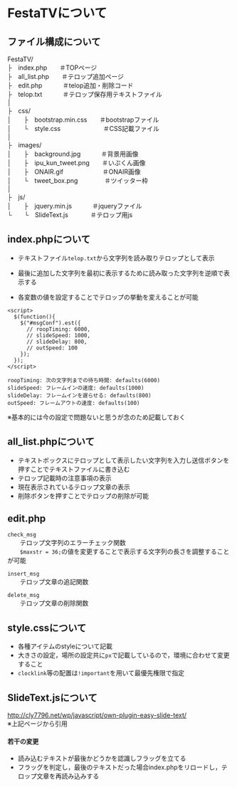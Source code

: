 # FestaTVについて
## ファイル構成について
FestaTV/  
  ├　index.php　　＃TOPページ  
  ├　all_list.php　　＃テロップ追加ページ  
  ├　edit.php　 　　＃telop追加・削除コード  
  ├　telop.txt  　　　＃テロップ保存用テキストファイル  
  │  
  ├　css/  
  │　　├　bootstrap.min.css　　＃bootstrapファイル  
  │　　└　style.css 　　　 　　 　＃CSS記載ファイル  
  │    
  ├　images/  
  │　　├　background.jpg　　　 ＃背景用画像  
  │　　├　ipu_kun_tweet.png　　＃いぷくん画像  
  │　　├　ONAIR.gif 　　　　　　＃ONAIR画像  
  │　　└　tweet_box.png 　　　　＃ツイッター枠  
  │  
  ├　js/  
  │　　├　jquery.min.js 　　　＃jqueryファイル  
  └　　└　SlideText.js 　　　 ＃テロップ用js  

## index.phpについて

* テキストファイル`telop.txt`から文字列を読み取りテロップとして表示  
* 最後に追加した文字列を最初に表示するために読み取った文字列を逆順で表示する  

* 各変数の値を設定することでテロップの挙動を変えることが可能
```
<script>
  $(function(){
    $("#msgConf").est({
      // roopTiming: 6000,
      // slideSpeed: 1000,
      // slideDelay: 800,
      // outSpeed: 100
    });
  });
</script>
```
```
roopTiming: 次の文字列までの待ち時間: defaults(6000)
slideSpeed: フレームインの速度: defaults(1000)
slideDelay: フレームインを遅らせる: defaults(800)
outSpeed: フレームアウトの速度: defaults(100)
```
※基本的には今の設定で問題ないと思うが念のため記載しておく  

## all_list.phpについて  
* テキストボックスにテロップとして表示したい文字列を入力し送信ボタンを押すことでテキストファイルに書き込む  
* テロップ記載時の注意事項の表示  
* 現在表示されているテロップ文章の表示  
* 削除ボタンを押すことでテロップの削除が可能  

## edit.php
`check_msg`  
　　テロップ文字列のエラーチェック関数  
　　`$maxstr = 36;`の値を変更することで表示する文字列の長さを調整することが可能  

`insert_msg`  
　　テロップ文章の追記関数  

`delete_msg`  
　　テロップ文章の削除関数

## style.cssについて
* 各種アイテムのstyleについて記載  
* 大きさの設定，場所の設定共に`px`で記載しているので，環境に合わせて変更すること  
* `clocklink`等の配置は`!important`を用いて最優先権限で指定  

## SlideText.jsについて
<http://cly7796.net/wp/javascript/own-plugin-easy-slide-text/>  
※上記ページから引用

#### 若干の変更
* 読み込むテキストが最後かどうかを認識しフラッグを立てる
* フラッグを判定し，最後のテキストだった場合index.phpをリロードし，テロップ文章を再読み込みする

